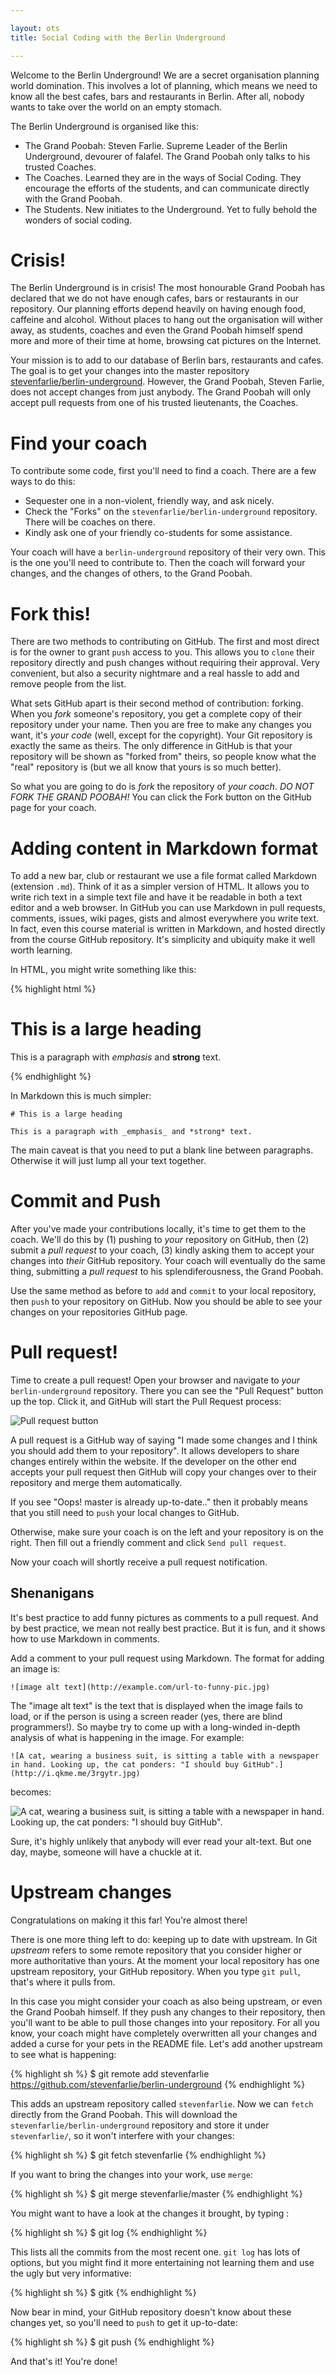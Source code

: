 ```yaml
---

layout: ots
title: Social Coding with the Berlin Underground

---
```


Welcome to the Berlin Underground! We are a secret organisation
planning world domination. This involves a lot of planning, which
means we need to know all the best cafes, bars and restaurants in
Berlin. After all, nobody wants to take over the world on an empty
stomach.

The Berlin Underground is organised like this:

* The Grand Poobah: Steven Farlie. Supreme Leader of the Berlin
  Underground, devourer of falafel. The Grand Poobah only talks to his
  trusted Coaches.
* The Coaches. Learned they are in the ways of Social Coding. They
  encourage the efforts of the students, and can communicate directly
  with the Grand Poobah.
* The Students. New initiates to the Underground. Yet to fully behold
  the wonders of social coding.

# Crisis!

The Berlin Underground is in crisis! The most honourable Grand Poobah
has declared that we do not have enough cafes, bars or restaurants in
our repository. Our planning efforts depend heavily on having enough
food, caffeine and alcohol. Without places to hang out the
organisation will wither away, as students, coaches and even the Grand
Poobah himself spend more and more of their time at home, browsing cat
pictures on the Internet.

Your mission is to add to our database of Berlin bars, restaurants and
cafes. The goal is to get your changes into the master repository
[stevenfarlie/berlin-underground](https://github.com/stevenfarlie/berlin-underground). However,
the Grand Poobah, Steven Farlie, does not accept changes from just
anybody. The Grand Poobah will only accept pull requests from one of
his trusted lieutenants, the Coaches.

# Find your coach

To contribute some code, first you'll need to find a coach. There are
a few ways to do this:

* Sequester one in a non-violent, friendly way, and ask nicely.
* Check the "Forks" on the `stevenfarlie/berlin-underground`
  repository. There will be coaches on there.
* Kindly ask one of your friendly co-students for some assistance.

Your coach will have a `berlin-underground` repository of their very
own. This is the one you'll need to contribute to. Then the coach will
forward your changes, and the changes of others, to the Grand Poobah.

# Fork this!

There are two methods to contributing on GitHub. The first and most
direct is for the owner to grant `push` access to you. This allows you
to `clone` their repository directly and push changes without requiring
their approval. Very convenient, but also a security nightmare and a
real hassle to add and remove people from the list.

What sets GitHub apart is their second method of contribution:
forking. When you _fork_ someone's repository, you get a complete copy
of their repository under your name. Then you are free to make any
changes you want, it's _your code_ (well, except for the
copyright). Your Git repository is exactly the same as theirs. The
only difference in GitHub is that your repository will be shown as
"forked from" theirs, so people know what the "real" repository is
(but we all know that yours is so much better).

So what you are going to do is _fork_ the repository of _your
coach_. *DO NOT FORK THE GRAND POOBAH!* You can click the Fork button
on the GitHub page for your coach.

# Adding content in Markdown format

To add a new bar, club or restaurant we use a file format called
Markdown (extension `.md`). Think of it as a simpler version of
HTML. It allows you to write rich text in a simple text file and have
it be readable in both a text editor and a web browser. In GitHub you
can use Markdown in pull requests, comments, issues, wiki pages, gists
and almost everywhere you write text. In fact, even this course
material is written in Markdown, and hosted directly from the course
GitHub repository. It's simplicity and ubiquity make it well worth
learning.

In HTML, you might write something like this:

{% highlight html %}<h1>This is a large heading</h1> 
<p>This is a paragraph with <em>emphasis</em> and <strong>strong</strong> text.</p>
{% endhighlight %}

In Markdown this is much simpler:

    # This is a large heading

    This is a paragraph with _emphasis_ and *strong* text.

The main caveat is that you need to put a blank line between
paragraphs. Otherwise it will just lump all your text together.

# Commit and Push

After you've made your contributions locally, it's time to get them to
the coach. We'll do this by (1) pushing to _your_ repository on GitHub,
then (2) submit a _pull request_ to your coach, (3) kindly asking them to
accept your changes into _their_ GitHub repository. Your coach will
eventually do the same thing, submitting a _pull request_ to his
splendiferousness, the Grand Poobah.

Use the same method as before to `add` and `commit` to your local
repository, then `push` to your repository on GitHub. Now you should
be able to see your changes on your repositories GitHub page.

# Pull request!

Time to create a pull request! Open your browser and navigate to
_your_ `berlin-underground` repository. There you can see the "Pull
Request" button up the top. Click it, and GitHub will start the Pull
Request process:

![Pull request button](images/pull-request.png)

A pull request is a GitHub way of saying "I made some changes and I
think you should add them to your repository". It allows developers to
share changes entirely within the website. If the developer on the
other end accepts your pull request then GitHub will copy your changes
over to their repository and merge them automatically.

If you see "Oops! master  is already up-to-date.." then it probably
means that you still need to `push` your local changes to GitHub.

Otherwise, make sure your coach is on the left and your repository is
on the right. Then fill out a friendly comment and click `Send pull
request`.

Now your coach will shortly receive a pull request notification.

## Shenanigans

It's best practice to add funny pictures as comments to a pull
request. And by best practice, we mean not really best practice. But
it is fun, and it shows how to use Markdown in comments.

Add a comment to your pull request using Markdown. The format for
adding an image is:

    ![image alt text](http://example.com/url-to-funny-pic.jpg)
	
The "image alt text" is the text that is displayed when the image
fails to load, or if the person is using a screen reader (yes, there
are blind programmers!). So maybe try to come up with a long-winded
in-depth analysis of what is happening in the image. For example: 

	![A cat, wearing a business suit, is sitting a table with a newspaper in hand. Looking up, the cat ponders: "I should buy GitHub".](http://i.qkme.me/3rgytr.jpg)

becomes:

![A cat, wearing a business suit, is sitting a table with a newspaper in hand. Looking up, the cat ponders: "I should buy GitHub".](http://i.qkme.me/3rgytr.jpg)

Sure, it's highly unlikely that anybody will ever read your
alt-text. But one day, maybe, someone will have a chuckle
at it.

# Upstream changes

Congratulations on making it this far! You're almost there!

There is one more thing left to do: keeping up to date with
upstream. In Git _upstream_ refers to some remote repository that you
consider higher or more authoritative than yours. At the moment your
local repository has one upstream repository, your GitHub
repository. When you type `git pull`, that's where it pulls from.

In this case you might consider your coach as also being upstream, or
even the Grand Poobah himself. If they push any changes to their
repository, then you'll want to be able to pull those changes into
your repository. For all you know, your coach might have completely
overwritten all your changes and added a curse for your pets in the
README file. Let's add another upstream to see what is happening:

{% highlight sh %}
$ git remote add stevenfarlie https://github.com/stevenfarlie/berlin-underground
{% endhighlight %}

This adds an upstream repository called `stevenfarlie`. Now we can
`fetch` directly from the Grand Poobah. This will download the
`stevenfarlie/berlin-underground` repository and store it under
`stevenfarlie/`, so it won't interfere with your changes:

{% highlight sh %}
$ git fetch stevenfarlie
{% endhighlight %}

If you want to bring the changes into your work, use `merge`:

{% highlight sh %}
$ git merge stevenfarlie/master
{% endhighlight %}

You might want to have a look at the changes it brought, by typing :

{% highlight sh %}
$ git log
{% endhighlight %}

This lists all the commits from the most recent one. 
`git log` has lots of options, but you might find it more entertaining
not learning them and use the ugly but very informative:

{% highlight sh %}
$ gitk
{% endhighlight %}

Now bear in mind, your GitHub repository doesn't know about these
changes yet, so you'll need to `push` to get it up-to-date:

{% highlight sh %}
$ git push
{% endhighlight %}

And that's it! You're done!
